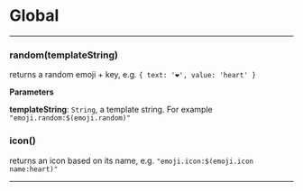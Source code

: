 # Global





* * *

### random(templateString) 

returns a random emoji + key, e.g. `{ text: '❤️', value: 'heart' }`

**Parameters**

**templateString**: `String`, a template string. For example `"emoji.random:$(emoji.random)"`



### icon() 

returns an icon based on its name, e.g. `"emoji.icon:$(emoji.icon name:heart)"`




* * *










